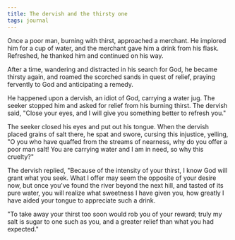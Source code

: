 ```yaml
---
title: The dervish and the thirsty one
tags: journal
---
```


Once a poor man, burning with thirst, approached a merchant.  He
implored him for a cup of water, and the merchant gave him a drink from
his flask.  Refreshed, he thanked him and continued on his way.

After a time, wandering and distracted in his search for God, he became
thirsty again, and roamed the scorched sands in quest of relief, praying
fervently to God and anticipating a remedy.

He happened upon a dervish, an idiot of God, carrying a water jug.  The
seeker stopped him and asked for relief from his burning thirst.  The
dervish said, "Close your eyes, and I will give you something better to
refresh you."

The seeker closed his eyes and put out his tongue.  When the dervish
placed grains of salt there, he spat and swore, cursing this injustice,
yelling, "O you who have quaffed from the streams of nearness, why do
you offer a poor man salt!  You are carrying water and I am in need, so
why this cruelty?"

The dervish replied, "Because of the intensity of your thirst, I know
God will grant what you seek.  What I offer may seem the opposite of
your desire now, but once you've found the river beyond the next hill,
and tasted of its pure water, you will realize what sweetness I have
given you, how greatly I have aided your tongue to appreciate such a
drink.

"To take away your thirst too soon would rob you of your reward; truly
my salt is sugar to one such as you, and a greater relief than what you
had expected."


